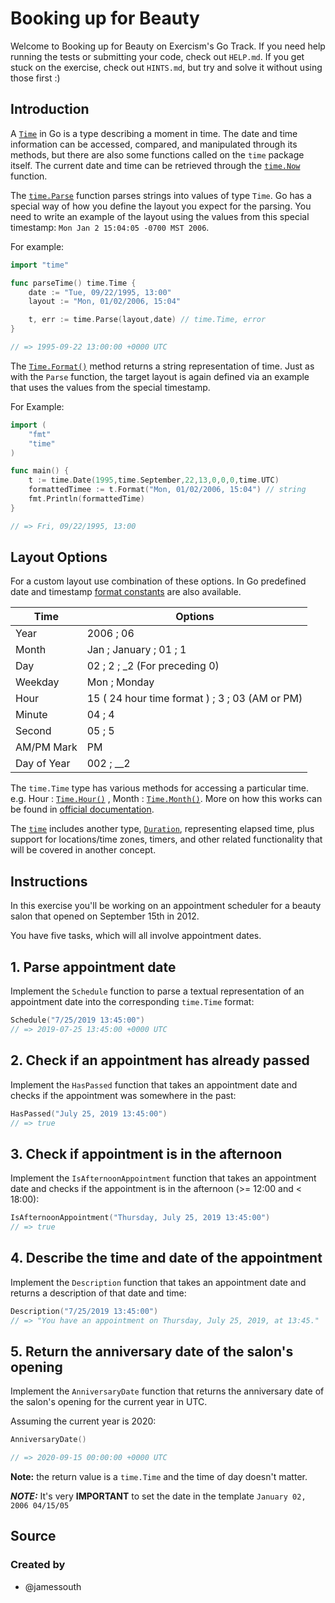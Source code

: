 # Booking up for Beauty

Welcome to Booking up for Beauty on Exercism's Go Track.
If you need help running the tests or submitting your code, check out `HELP.md`.
If you get stuck on the exercise, check out `HINTS.md`, but try and solve it without using those first :)

## Introduction

A [`Time`][time] in Go is a type describing a moment in time. The date and time information can be accessed, compared, and manipulated through its methods, but there are also some functions called on the `time` package itself. The current date and time can be retrieved through the [`time.Now`][now] function.

The [`time.Parse`][parse] function parses strings into values of type `Time`. Go has a special way of how you define the layout you expect for the parsing. You need to write an example of the layout using the values from this special timestamp:
`Mon Jan 2 15:04:05 -0700 MST 2006`.

For example:

```go
import "time"

func parseTime() time.Time {
    date := "Tue, 09/22/1995, 13:00"
    layout := "Mon, 01/02/2006, 15:04"

    t, err := time.Parse(layout,date) // time.Time, error
}

// => 1995-09-22 13:00:00 +0000 UTC
```

The [`Time.Format()`][format] method returns a string representation of time. Just as with the `Parse` function, the target layout is again defined via an example that uses the values from the special timestamp.

For Example:

```go
import (
    "fmt"
    "time"
)

func main() {
    t := time.Date(1995,time.September,22,13,0,0,0,time.UTC)
    formattedTimee := t.Format("Mon, 01/02/2006, 15:04") // string
    fmt.Println(formattedTime)
}

// => Fri, 09/22/1995, 13:00
```

## Layout Options

For a custom layout use combination of these options. In Go predefined date and timestamp [format constants][const] are also available.

| Time        | Options                                        |
| ----------- | ---------------------------------------------- |
| Year        | 2006 ; 06                                      |
| Month       | Jan ; January ; 01 ; 1                         |
| Day         | 02 ; 2 ; \_2 (For preceding 0)                 |
| Weekday     | Mon ; Monday                                   |
| Hour        | 15 ( 24 hour time format ) ; 3 ; 03 (AM or PM) |
| Minute      | 04 ; 4                                         |
| Second      | 05 ; 5                                         |
| AM/PM Mark  | PM                                             |
| Day of Year | 002 ; \_\_2                                    |

The `time.Time` type has various methods for accessing a particular time. e.g. Hour : [`Time.Hour()`][hour] , Month : [`Time.Month()`][month]. More on how this works can be found in [ official documentation][time].

The [`time`][time] includes another type, [`Duration`][duration], representing elapsed time, plus support for locations/time zones, timers, and other related functionality that will be covered in another concept.

[time]: https://golang.org/pkg/time/#Time
[now]: https://golang.org/pkg/time/#Now
[const]: https://pkg.go.dev/time#pkg-constants
[format]: https://pkg.go.dev/time#Time.Format
[hour]: https://pkg.go.dev/time#Time.Hour
[month]: https://pkg.go.dev/time/#Time.Month
[duration]: https://pkg.go.dev/time#Duration
[parse]: https://golang.org/pkg/time/#Parse
[article]: https://www.pauladamsmith.com/blog/2011/05/go_time.html

## Instructions

In this exercise you'll be working on an appointment scheduler for a beauty salon that opened on September 15th in 2012.

You have five tasks, which will all involve appointment dates.

## 1. Parse appointment date

Implement the `Schedule` function to parse a textual representation of an appointment date into the corresponding `time.Time` format:

```go
Schedule("7/25/2019 13:45:00")
// => 2019-07-25 13:45:00 +0000 UTC
```

## 2. Check if an appointment has already passed

Implement the `HasPassed` function that takes an appointment date and checks if the appointment was somewhere in the past:

```go
HasPassed("July 25, 2019 13:45:00")
// => true
```

## 3. Check if appointment is in the afternoon

Implement the `IsAfternoonAppointment` function that takes an appointment date and checks if the appointment is in the afternoon (>= 12:00 and < 18:00):

```go
IsAfternoonAppointment("Thursday, July 25, 2019 13:45:00")
// => true
```

## 4. Describe the time and date of the appointment

Implement the `Description` function that takes an appointment date and returns a description of that date and time:

```go
Description("7/25/2019 13:45:00")
// => "You have an appointment on Thursday, July 25, 2019, at 13:45."
```

## 5. Return the anniversary date of the salon's opening

Implement the `AnniversaryDate` function that returns the anniversary date of the salon's opening for the current year in UTC.

Assuming the current year is 2020:

```go
AnniversaryDate()

// => 2020-09-15 00:00:00 +0000 UTC
```

**Note:** the return value is a `time.Time` and the time of day doesn't matter.

**_NOTE:_** It's very **IMPORTANT** to set the date in the template `January 02, 2006 04/15/05`

## Source

### Created by

- @jamessouth